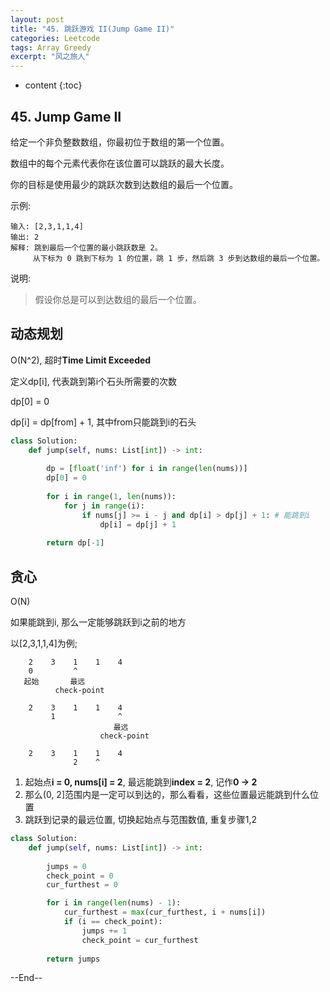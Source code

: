 ```yaml
---
layout: post
title: "45. 跳跃游戏 II(Jump Game II)"
categories: Leetcode
tags: Array Greedy
excerpt: "风之旅人"
---
```


* content
{:toc}

## 45. Jump Game II

给定一个非负整数数组，你最初位于数组的第一个位置。

数组中的每个元素代表你在该位置可以跳跃的最大长度。

你的目标是使用最少的跳跃次数到达数组的最后一个位置。

示例:

```
输入: [2,3,1,1,4]
输出: 2
解释: 跳到最后一个位置的最小跳跃数是 2。
     从下标为 0 跳到下标为 1 的位置，跳 1 步，然后跳 3 步到达数组的最后一个位置。
```

说明:

> 假设你总是可以到达数组的最后一个位置。

## 动态规划

O(N^2), 超时**Time Limit Exceeded**

定义dp[i], 代表跳到第i个石头所需要的次数

dp[0] = 0

dp[i] = dp[from] + 1, 其中from只能跳到i的石头

```python
class Solution:
    def jump(self, nums: List[int]) -> int:
        
        dp = [float('inf') for i in range(len(nums))]
        dp[0] = 0
        
        for i in range(1, len(nums)):
            for j in range(i):
                if nums[j] >= i - j and dp[i] > dp[j] + 1: # 能跳到i
                    dp[i] = dp[j] + 1
        
        return dp[-1]
```

## 贪心

O(N)

如果能跳到i, 那么一定能够跳跃到i之前的地方

以[2,3,1,1,4]为例;

```
    2    3    1    1    4     
    0         ^
   起始       最远
          check-point

    2    3    1    1    4     
         1              ^
                       最远
                    check-point

    2    3    1    1    4     
              2    ^
```

1. 起始点**i = 0, nums[i] = 2**, 最远能跳到**index = 2**, 记作**0 -> 2**
2. 那么(0, 2]范围内是一定可以到达的，那么看看，这些位置最远能跳到什么位置
3. 跳跃到记录的最远位置, 切换起始点与范围数值, 重复步骤1,2

```python
class Solution:
    def jump(self, nums: List[int]) -> int:
        
        jumps = 0
        check_point = 0
        cur_furthest = 0

        for i in range(len(nums) - 1):
            cur_furthest = max(cur_furthest, i + nums[i])
            if (i == check_point):
                jumps += 1
                check_point = cur_furthest
        
        return jumps
```


--End--